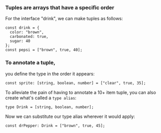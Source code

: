 ### Tuples are arrays that have a specific order

For the interface "drink", we can make tuples as follows:

```tsx
const drink = {
  color: "brown",
  carbonated: true,
  sugar: 40
};
const pepsi = ["brown", true, 40];
```

### To annotate a tuple,

you define the type in the order it appears:

```tsx
const sprite: [string, boolean, number] = ["clear", true, 35];
```

To alleviate the pain of having to annotate a 10+ item tuple, you can also create what's called a `type alias`:

```tsx
type Drink = [string, boolean, number];
```

Now we can substitute our type alias wherever it would apply:

```tsx
const drPepper: Drink = ["brown", true, 45];
```
